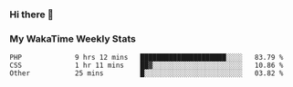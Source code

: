 ### Hi there 👋

<!--
**royschrauwen/royschrauwen** is a ✨ _special_ ✨ repository because its `README.md` (this file) appears on your GitHub profile.

Here are some ideas to get you started:

- 🔭 I’m currently working on ...
- 🌱 I’m currently learning ...
- 👯 I’m looking to collaborate on ...
- 🤔 I’m looking for help with ...
- 💬 Ask me about ...
- 📫 How to reach me: ...
- 😄 Pronouns: ...
- ⚡ Fun fact: ...
-->


### My WakaTime Weekly Stats
<!--START_SECTION:waka-->

```text
PHP             9 hrs 12 mins   █████████████████████░░░░   83.79 %
CSS             1 hr 11 mins    ██▓░░░░░░░░░░░░░░░░░░░░░░   10.86 %
Other           25 mins         █░░░░░░░░░░░░░░░░░░░░░░░░   03.82 %
```

<!--END_SECTION:waka-->
